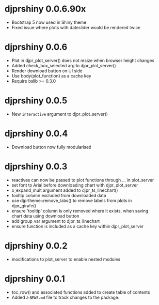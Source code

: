 # djprshiny 0.0.6.90x
* Bootstrap 5 now used in Shiny theme
* Fixed issue where plots with dateslider would be rendered twice

# djprshiny 0.0.6
* Plot in djpr_plot_server() does not resize when browser height changes
* Added check_box_selected arg to djpr_plot_server()
* Render download button on UI side
* Use body(plot_function) as a cache key
* Require bslib >= 0.3.0

# djprshiny 0.0.5
* New `interactive` argument to djpr_plot_server()

# djprshiny 0.0.4
* Download button now fully modularised

# djprshiny 0.0.3
* reactives can now be passed to plot functions through ... in plot_server
* set font to Arial before downloading chart with djpr_plot_server
* x_expand_mult argument added to djpr_ts_linechart()
* tooltip column excluded from downloaded data
* use djprtheme::remove_labs() to remove labels from plots in djpr_girafe()
* ensure 'tooltip' column is only removed where it exists, when saving chart data
using download button
* add group_var argument to djpr_ts_linechart
* ensure function is included as a cache key within djpr_plot_server

# djprshiny 0.0.2
* modifications to plot_server to enable nested modules

# djprshiny 0.0.1

* toc_row() and associated functions added to create table of contents
* Added a `NEWS.md` file to track changes to the package.
